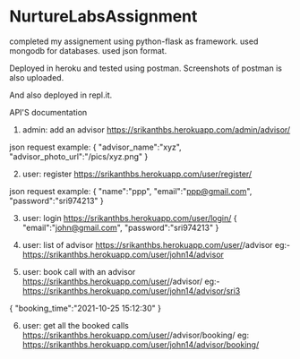 # NurtureLabsAssignment

completed my assignement using python-flask as framework.
used mongodb for databases.
used json format.

Deployed in heroku and tested using postman. Screenshots of postman is also uploaded.

And also deployed in repl.it.

API'S documentation

1. admin: add an advisor
https://srikanthbs.herokuapp.com/admin/advisor/

json request example: 
{
    "advisor_name":"xyz",
    "advisor_photo_url":"/pics/xyz.png"
}

2. user: register
https://srikanthbs.herokuapp.com/user/register/

json request example:
{
    "name":"ppp",
    "email":"ppp@gmail.com",
    "password":"sri974213"
}

3. user: login
https://srikanthbs.herokuapp.com/user/login/
{
    "email":"john@gmail.com",
    "password":"sri974213"
}

4. user: list of advisor
https://srikanthbs.herokuapp.com/user/<userid>/advisor
eg:-
https://srikanthbs.herokuapp.com/user/john14/advisor

    
5. user: book call with an advisor
https://srikanthbs.herokuapp.com/user/<userid>/advisor/<advisorid>
eg:-
https://srikanthbs.herokuapp.com/user/john14/advisor/sri3   

{
    "booking_time":"2021-10-25 15:12:30"
}

6. user: get all the booked calls
https://srikanthbs.herokuapp.com/user/<userid>/advisor/booking/
eg:
https://srikanthbs.herokuapp.com/user/john14/advisor/booking/
